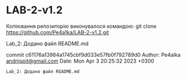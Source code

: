 # LAB-2-v1.2

Копіювання репозиторію виконувалося командою:
git clone https://github.com/Pe4a1ka/LAB-2-v1.2.git

Lab_2: Додано файл README.md

commit c61176a13984a1745cbf9d033e57fb0f792789d0
Author: Pe4alka <andrijspit@gmail.com>
Date:   Mon Apr 3 20:25:32 2023 +0300

    Lab_2: Додано файл README.md

